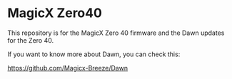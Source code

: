 # MagicX Zero40

This repository is for the MagicX Zero 40 firmware and the Dawn updates for the Zero 40.

If you want to know more about Dawn, you can check this:

https://github.com/Magicx-Breeze/Dawn
